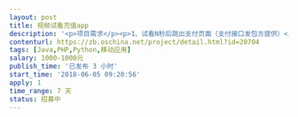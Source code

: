 ```yaml
---                
layout: post       
title: 视频试看充值app           
description: '<p>项目需求</p><p>1、试看N秒后跳出支付页面（支付接口发包方提供）</p><p>2、可视后台管理（图片管理，视频管理，支付接口管理，分类，付款信息等）</p><p>3、接包方提供源码并维护更新一周，一周后按需付费更新一个月</p><p>本人有部分模版和源码，可做参考和修改，也可独立开发。</p><p>费用为1000-3000</p><p>模版内容为类似成品效果，可供参考。</p>'     
contenturl: https://zb.oschina.net/project/detail.html?id=20704      
tags: [Java,PHP,Python,移动应用]            
salary: 1000-1000元          
publish_time: '已发布 3 小时'         
start_time: '2018-06-05 09:20:56'           
apply: 1                   
time_range: 7 天              
status: 招募中                  
---                 
```

